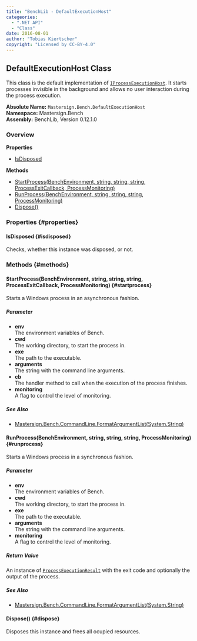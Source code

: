 ```yaml
---
title: "BenchLib - DefaultExecutionHost"
categeories:
  - ".NET API"
  - "Class"
date: 2016-08-01
author: "Tobias Kiertscher"
copyright: "Licensed by CC-BY-4.0"
---
```


## DefaultExecutionHost Class
This class is the default implementation of  [`IProcessExecutionHost`](/clr-api/mastersign-bench-iprocessexecutionhost/). It starts processes invisible in the background and allows no user interaction during the process execution. 

**Absolute Name:** `Mastersign.Bench.DefaultExecutionHost`  
**Namespace:** Mastersign.Bench  
**Assembly:** BenchLib, Version 0.12.1.0



### Overview
**Properties**

* [IsDisposed](#isdisposed)

**Methods**

* [StartProcess(BenchEnvironment, string, string, string, ProcessExitCallback, ProcessMonitoring)](#startprocess)
* [RunProcess(BenchEnvironment, string, string, string, ProcessMonitoring)](#runprocess)
* [Dispose()](#dispose)

### Properties {#properties}

#### IsDisposed {#isdisposed}
Checks, whether this instance was disposed, or not. 

### Methods {#methods}

#### StartProcess(BenchEnvironment, string, string, string, ProcessExitCallback, ProcessMonitoring) {#startprocess}
Starts a Windows process in an asynchronous fashion. 

##### Parameter

* **env**  
  The environment variables of Bench.
* **cwd**  
  The working directory, to start the process in.
* **exe**  
  The path to the executable.
* **arguments**  
  The string with the command line arguments.
* **cb**  
  The handler method to call when the execution of the process finishes.
* **monitoring**  
  A flag to control the level of monitoring.

##### See Also

* [Mastersign.Bench.CommandLine.FormatArgumentList(System.String)](/clr-api/mastersign-bench-commandline/#formatargumentlist)

#### RunProcess(BenchEnvironment, string, string, string, ProcessMonitoring) {#runprocess}
Starts a Windows process in a synchronous fashion. 

##### Parameter

* **env**  
  The environment variables of Bench.
* **cwd**  
  The working directory, to start the process in.
* **exe**  
  The path to the executable.
* **arguments**  
  The string with the command line arguments.
* **monitoring**  
  A flag to control the level of monitoring.

##### Return Value
An instance of  [`ProcessExecutionResult`](/clr-api/mastersign-bench-processexecutionresult/) with the exit code and optionally the output of the process.

##### See Also

* [Mastersign.Bench.CommandLine.FormatArgumentList(System.String)](/clr-api/mastersign-bench-commandline/#formatargumentlist)

#### Dispose() {#dispose}
Disposes this instance and frees all ocupied resources. 

